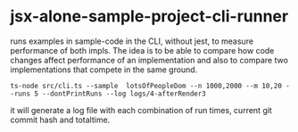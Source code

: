 # jsx-alone-sample-project-cli-runner

runs examples in sample-code in the CLI, without jest, to measure performance of both impls. The idea is to be able to compare how code changes affect performance of an implementation and also to compare two implementations that compete in the same ground.

```
ts-node src/cli.ts --sample  lotsOfPeopleDom --n 1000,2000 --m 10,20 --runs 5 --dontPrintRuns --log logs/4-afterRender3
```

it will generate a log file with each combination of run times, current git commit hash and totaltime.